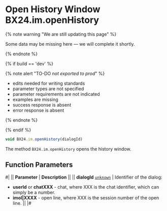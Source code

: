 # Open History Window BX24.im.openHistory

{% note warning "We are still updating this page" %}

Some data may be missing here — we will complete it shortly.

{% endnote %}

{% if build == 'dev' %}

{% note alert "TO-DO _not exported to prod_" %}

- edits needed for writing standards
- parameter types are not specified
- parameter requirements are not indicated
- examples are missing
- success response is absent
- error response is absent

{% endnote %}

{% endif %}

```js
void BX24.im.openHistory(dialogId)
```

The method `BX24.im.openHistory` opens the history window.

## Function Parameters

#|
|| **Parameter** | **Description** ||
|| **dialogId**
[`unknown`](../../data-types.md) | Identifier of the dialog:
- **userId** or **chatXXX** - chat, where XXX is the chat identifier, which can simply be a number.
- **imol\|XXXX** - open line, where XXX is the session number of the open line. ||
|#
